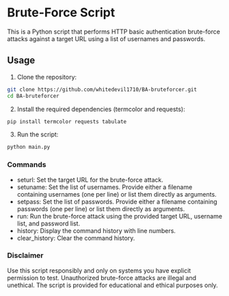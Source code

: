 # Brute-Force Script

This is a Python script that performs HTTP basic authentication brute-force attacks against a target URL using a list of usernames and passwords.

## Usage

1. Clone the repository:

```bash
git clone https://github.com/whitedevil1710/BA-bruteforcer.git
cd BA-bruteforcer
```

2. Install the required dependencies (termcolor and requests):

```bash
pip install termcolor requests tabulate
```
3. Run the script:

```bash
python main.py
```
### Commands

- seturl: Set the target URL for the brute-force attack.
- setuname: Set the list of usernames. Provide either a filename containing usernames (one per line) or list them directly as arguments.
- setpass: Set the list of passwords. Provide either a filename containing passwords (one per line) or list them directly as arguments.
- run: Run the brute-force attack using the provided target URL, username list, and password list.
- history: Display the command history with line numbers.
- clear_history: Clear the command history.

### Disclaimer

Use this script responsibly and only on systems you have explicit permission to test. Unauthorized brute-force attacks are illegal and unethical. The script is provided for educational and ethical purposes only.
